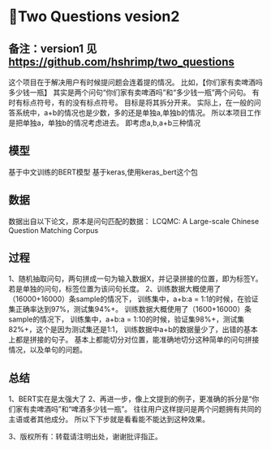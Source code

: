 # :art:Two Questions vesion2
## 备注：version1 见 https://github.com/hshrimp/two_questions

这个项目在于解决用户有时候提问题会连着提的情况。
比如，【你们家有卖啤酒吗多少钱一瓶】
其实是两个问句“你们家有卖啤酒吗”和“多少钱一瓶”两个问句。
有时有标点符号，有的没有标点符号。
目标是将其拆分开来。
实际上，在一般的问答系统中，a+b的情况也是少数，多的还是单独a,单独b的情况。
所以本项目工作是把单独a，单独b的情况考虑进去。
即考虑a,b,a+b三种情况

## 模型
基于中文训练的BERT模型
基于keras,使用keras_bert这个包

## 数据
数据出自以下论文，原本是问句匹配的数据：
LCQMC: A Large-scale Chinese Question Matching Corpus

## 过程
1、随机抽取问句，两句拼成一句为输入数据X，并记录拼接的位置，即为标签Y。
    若是单独的问句，标签位置为该问句长度。
2、训练数据大概使用了（16000+16000）条sample的情况下，
    训练集中，a+b:a = 1:1的时候，在验证集正确率达到97%，测试集94%+。
    训练数据大概使用了（1600+16000）条sample的情况下，
    训练集中，a+b:a = 1:10的时候，验证集98%+，测试集82%+，这个是因为测试集还是1:1，
    训练数据中a+b的数据量少了，出错的基本上都是拼接的句子。
 基本上都能切分对位置，能准确地切分这种简单的问句拼接情况，以及单句的问题。

## 总结
1、BERT实在是太强大了
2、再进一步，像上文提到的例子，更准确的拆分是“你们家有卖啤酒吗”和“啤酒多少钱一瓶”。
   往往用户这样提问是两个问题拥有共同的主语或者其他成分。
   所以下下步就是看看能不能达到这种效果。
   
3、版权所有：转载请注明出处，谢谢批评指正。


